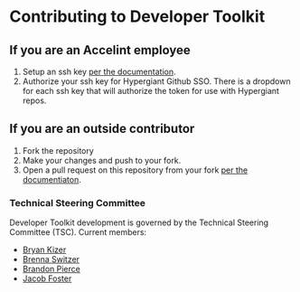 <!-- Copyright 2024 Hypergiant Galactic Systems Inc. All rights reserved.
This file is licensed to you under the Apache License, Version 2.0 (the "License");
you may not use this file except in compliance with the License. You may obtain a copy
of the License at https://www.apache.org/licenses/LICENSE-2.0
Unless required by applicable law or agreed to in writing, software distributed under
the License is distributed on an "AS IS" BASIS, WITHOUT WARRANTIES OR REPRESENTATIONS
OF ANY KIND, either express or implied. See the License for the specific language
governing permissions and limitations under the License. -->

# Contributing to Developer Toolkit

## If you are an Accelint employee

1. Setup an ssh key [per the documentation](https://docs.github.com/en/authentication/connecting-to-github-with-ssh/adding-a-new-ssh-key-to-your-github-account).
2. Authorize your ssh key for Hypergiant Github SSO. There is a dropdown for each ssh key that will authorize the token for use with Hypergiant repos.

## If you are an outside contributor

1. Fork the repository
2. Make your changes and push to your fork.
3. Open a pull request on this repository from your fork [per the documentiaton](https://docs.github.com/en/pull-requests/collaborating-with-pull-requests/proposing-changes-to-your-work-with-pull-requests/creating-a-pull-request-from-a-fork).

### Technical Steering Committee

Developer Toolkit development is governed by the Technical Steering Committee (TSC). Current members:

- [Bryan Kizer](https://github.com/belsrc)
- [Brenna Switzer](https://github.com/switzerb)
- [Brandon Pierce](https://github.com/brandonjpierce)
- [Jacob Foster](https://github.com/shadyendless)
